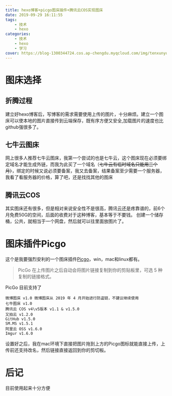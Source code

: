 ```yaml
---
title: hexo博客+picgo图床插件+腾讯云COS实现图床
date: 2019-09-29 16:11:55
tags:
    - 技术
    - hexo
categories:
    - 技术
    - hexo
    - 学习
cover: https://blog-1300344724.cos.ap-chengdu.myqcloud.com/img/tenxunyun.jpg
---
```

# 图床选择
## 折腾过程
建立好hexo博客后，写博客的需求需要使用上传的图片，十分麻烦。建立一个图床可以使本地的图片直接传到云端保存，既有序方便又安全,加载图片的速度也比github强很多了。
## 七牛云图床
网上很多人推荐七牛云图床，我第一个尝试的也是七牛云，这个图床现在必须要绑定域名才能生成外链，而我为此买了一个域名（~~七牛云有临时域名只能用三个月）~~，绑定的时候又说必须要备案，我又去备案，结果备案至少需要一个服务器，我看了看服务器的价格，算了吧，还是找找其他的图床
## 腾讯云COS
其实图床还有很多，但是相对来说安全性不是很高，腾讯云还是疼靠谱的，前6个月免费50G的空间，后面的收费对于这种博客，基本等于不要钱。
创建一个储存桶，公共，就相当于一个网盘，然后就可以往里面放图片了。
# 图床插件Picgo
这个是我要强烈安利的一个图床插件[Picgo](https://github.com/Molunerfinn/PicGo)，win，mac和linux都有。

> PicGo 在上传图片之后自动会将图片链接复制到你的剪贴板里，可选 5 种复制的链接格式。

PicGo 目前支持了

    微博图床 v1.0 微博图床从 2019 年 4 月开始进行防盗链，不建议继续使用
    七牛图床 v1.0
    腾讯云 COS v4\v5版本 v1.1 & v1.5.0
    又拍云 v1.2.0
    GitHub v1.5.0
    SM.MS v1.5.1
    阿里云 OSS v1.6.0
    Imgur v1.6.0

设置好之后，我在mac环境下直接把图片拖到上方的Picgo图标就能直接上传，上传前还支持改名，然后链接直接返回到你的剪切板。
# 后记
目前使用起来十分方便

